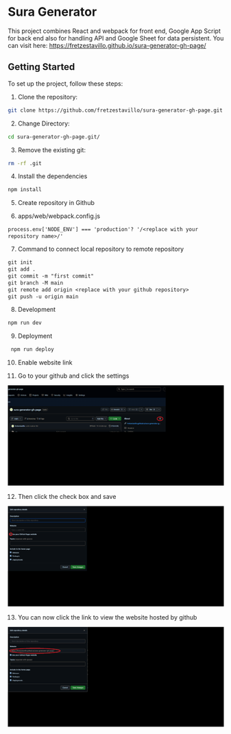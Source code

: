 # Sura Generator

This project combines React and webpack for front end, Google App Script for back end also for handling API and Google Sheet for data persistent. You can visit here: https://fretzestavillo.github.io/sura-generator-gh-page/

## Getting Started

To set up the project, follow these steps:

1. Clone the repository:

```bash
git clone https://github.com/fretzestavillo/sura-generator-gh-page.git
```

2. Change Directory:

```bash
cd sura-generator-gh-page.git/
```

3. Remove the existing git:

```bash
rm -rf .git
```

4. Install the dependencies

```bash
npm install
```

5. Create repository in Github

6. apps/web/webpack.config.js

```
process.env['NODE_ENV'] === 'production'? '/<replace with your  repository name>/'
```

7. Command to connect local repository to remote repository

```
git init
git add .
git commit -m "first commit"
git branch -M main
git remote add origin <replace with your github repository>
git push -u origin main
```

8. Development

```bash
npm run dev
```

9. Deployment

```bash
 npm run deploy
```

10. Enable website link

11. Go to your github and click the settings

![alt text](assets/3.png)

12. Then click the check box and save

![alt text](assets/1.png)

13. You can now click the link to view the website hosted by github

![alt text](assets/2.png)

